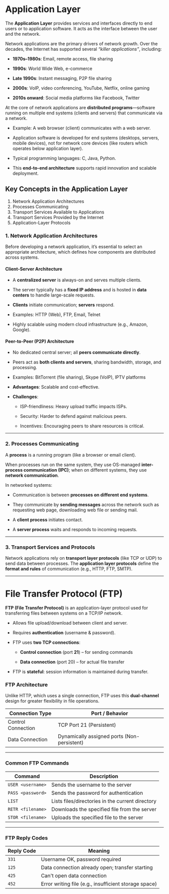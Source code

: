 
# Application Layer

The **Application Layer** provides services and interfaces directly to end users or to application software. It acts as the interface between the user and the network.

Network applications are the primary drivers of network growth. Over the decades, the Internet has supported several _“killer applications”_, including:

- **1970s–1980s**: Email, remote access, file sharing
    
- **1990s**: World Wide Web, e-commerce
    
- **Late 1990s**: Instant messaging, P2P file sharing
    
- **2000s**: VoIP, video conferencing, YouTube, Netflix, online gaming
    
- **2010s onward**: Social media platforms like Facebook, Twitter
    

At the core of network applications are **distributed programs**—software running on multiple end systems (clients and servers) that communicate via a network.

- Example: A web browser (client) communicates with a web server.
    
- Application software is developed for end systems (desktops, servers, mobile devices), not for network core devices (like routers which operates below application layer).
    
- Typical programming languages: C, Java, Python.
    
- This **end-to-end architecture** supports rapid innovation and scalable deployment.


## Key Concepts in the Application Layer

1. Network Application Architectures
2. Processes Communicating
3. Transport Services Available to Applications
4. Transport Services Provided by the Internet
5. Application-Layer Protocols


### 1. Network Application Architectures

Before developing a network application, it’s essential to select an appropriate architecture, which defines how components are distributed across systems.

#### Client-Server Architecture

- A **centralized server** is always-on and serves multiple clients.
    
- The server typically has a **fixed IP address** and is hosted in **data centers** to handle large-scale requests.
    
- **Clients** initiate communication; **servers** respond.
    
- Examples: HTTP (Web), FTP, Email, Telnet
    
- Highly scalable using modern cloud infrastructure (e.g., Amazon, Google).
    

#### Peer-to-Peer (P2P) Architecture

- No dedicated central server; all **peers communicate directly**.
    
- Peers act as **both clients and servers**, sharing bandwidth, storage, and processing.
    
- Examples: BitTorrent (file sharing), Skype (VoIP), IPTV platforms
    
- **Advantages**: Scalable and cost-effective.
    
- **Challenges**:
    
    - ISP-friendliness: Heavy upload traffic impacts ISPs.
        
    - Security: Harder to defend against malicious peers.
        
    - Incentives: Encouraging peers to share resources is critical.

---

### 2. Processes Communicating

A **process** is a running program (like a browser or email client). 

When processes run on the same system, they use OS-managed **inter-process communication (IPC)**; when on different systems, they use **network communication**.

In networked systems:

- Communication is between **processes on different end systems**.
    
- They communicate by **sending messages** across the network such as requesting web page, downloading web file or sending mail.
    
- A **client process** initiates contact.
    
- A **server process** waits and responds to incoming requests.


---

### 3. Transport Services and Protocols

Network applications rely on **transport layer protocols** (like TCP or UDP) to send data between processes. The **application layer protocols** define the **format and rules** of communication (e.g., HTTP, FTP, SMTP).

---

# File Transfer Protocol (FTP)

**FTP (File Transfer Protocol)** is an application-layer protocol used for transferring files between systems on a TCP/IP network.

- Allows file upload/download between client and server.
    
- Requires **authentication** (username & password).
    
- FTP uses **two TCP connections**:
    
    - **Control connection** (port **21**) – for sending commands
        
    - **Data connection** (port 20) – for actual file transfer
        
- FTP is **stateful**: session information is maintained during transfer.
    

### FTP Architecture

Unlike HTTP, which uses a single connection, FTP uses this **dual-channel** design for greater flexibility in file operations.

| **Connection Type** | **Port / Behavior**                         |
| ------------------- | ------------------------------------------- |
| Control Connection  | TCP Port 21 (Persistent)                    |
| Data Connection     | Dynamically assigned ports (Non-persistent) |

---

### Common FTP Commands

|**Command**|**Description**|
|---|---|
|`USER <username>`|Sends the username to the server|
|`PASS <password>`|Sends the password for authentication|
|`LIST`|Lists files/directories in the current directory|
|`RETR <filename>`|Downloads the specified file from the server|
|`STOR <filename>`|Uploads the specified file to the server|

---

### FTP Reply Codes

| **Reply Code** | **Meaning**                                           |
| -------------- | ----------------------------------------------------- |
| `331`          | Username OK, password required                        |
| `125`          | Data connection already open; transfer starting       |
| `425`          | Can't open data connection                            |
| `452`          | Error writing file (e.g., insufficient storage space) |

